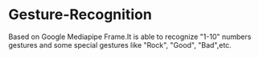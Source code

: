 # Gesture-Recognition
Based on Google Mediapipe Frame.It is able to recognize "1-10" numbers gestures and some special gestures like "Rock", "Good", "Bad",etc.
